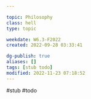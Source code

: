 ---
topic: Philosophy
class: hell
type: topic

weekdate: W6.3-F2022
created: 2022-09-28 03:33:41

dg-publish: true
aliases: []
tags: [stub todo]
modified: 2022-11-23 07:18:52
---
#stub 
#todo
